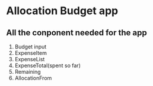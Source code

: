# Allocation Budget app

## All the conponent needed for the app

1. Budget input
2. ExpenseItem
3. ExpenseList
4. ExpenseTotal(spent so far)
5. Remaining
6. AllocationFrom
